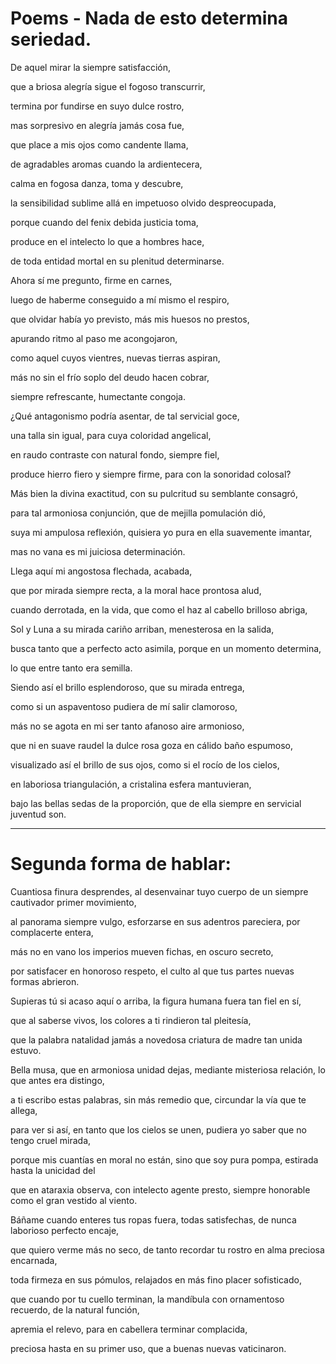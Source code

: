# Poems - Nada de esto determina seriedad.

De aquel mirar la siempre satisfacción,

que a briosa alegría sigue el fogoso transcurrir,

termina por fundirse en suyo dulce rostro,

mas sorpresivo en alegría jamás cosa fue,

que place a mis ojos como candente llama,

de agradables aromas cuando la ardientecera,

calma en fogosa danza, toma y descubre,

la sensibilidad sublime allá en impetuoso olvido despreocupada,

porque cuando del fenix debida justicia toma,

produce en el intelecto lo que a hombres hace,

de toda entidad mortal en su plenitud determinarse.

Ahora sí me pregunto, firme en carnes,

luego de haberme conseguido a mí mismo el respiro,

que olvidar había yo previsto, más mis huesos no prestos,

apurando ritmo al paso me acongojaron,

como aquel cuyos vientres, nuevas tierras aspiran,

más no sin el frío soplo del deudo hacen cobrar,

siempre refrescante, humectante congoja.

¿Qué antagonismo podría asentar, de tal servicial goce,

una talla sin igual, para cuya coloridad angelical,

en raudo contraste con natural fondo, siempre fiel,

produce hierro fiero y siempre firme, para con la sonoridad colosal?

Más bien la divina exactitud, con su pulcritud su semblante consagró,

para tal armoniosa conjunción, que de mejilla pomulación dió,

suya mi ampulosa reflexión, quisiera yo pura en ella suavemente imantar,

mas no vana es mi juiciosa determinación.

Llega aquí mi angostosa flechada, acabada,

que por mirada siempre recta, a la moral hace prontosa alud,

cuando derrotada, en la vida, que como el haz al cabello brilloso abriga,

Sol y Luna a su mirada cariño arriban, menesterosa en la salida,

busca tanto que a perfecto acto asimila, porque en un momento determina,

lo que entre tanto era semilla.

Siendo así el brillo esplendoroso, que su mirada entrega,

como si un aspaventoso pudiera de mí salir clamoroso,

más no se agota en mi ser tanto afanoso aire armonioso,

que ni en suave raudel la dulce rosa goza en cálido baño espumoso,

visualizado así el brillo de sus ojos, como si el rocío de los cielos,

en laboriosa triangulación, a cristalina esfera mantuvieran,

bajo las bellas sedas de la proporción, que de ella siempre en servicial juventud son.

---
# Segunda forma de hablar:

Cuantiosa finura desprendes, al desenvainar tuyo cuerpo de un siempre cautivador primer movimiento,

al panorama siempre vulgo, esforzarse en sus adentros pareciera, por complacerte entera,

más no en vano los imperios mueven fichas, en oscuro secreto,

por satisfacer en honoroso respeto, el culto al que tus partes nuevas formas abrieron.

Supieras tú si acaso aquí o arriba, la figura humana fuera tan fiel en sí,

que al saberse vivos, los colores a ti rindieron tal pleitesía,

que la palabra natalidad jamás a novedosa criatura de madre tan unida estuvo.

Bella musa, que en armoniosa unidad dejas, mediante misteriosa relación, lo que antes era distingo,

a ti escribo estas palabras, sin más remedio que, circundar la vía que te allega,

para ver si así, en tanto que los cielos se unen, pudiera yo saber que no tengo cruel mirada,

porque mis cuantías en moral no están, sino que soy pura pompa, estirada hasta la unicidad del

que en ataraxia observa, con intelecto agente presto, siempre honorable como el gran vestido al viento.

Báñame cuando enteres tus ropas fuera, todas satisfechas, de nunca laborioso perfecto encaje,

que quiero verme más no seco, de tanto recordar tu rostro en alma preciosa encarnada,

toda firmeza en sus pómulos, relajados en más fino placer sofisticado,

que cuando por tu cuello terminan, la mandíbula con ornamentoso recuerdo, de la natural función,

apremia el relevo, para en cabellera terminar complacida,

preciosa hasta en su primer uso, que a buenas nuevas vaticinaron.
